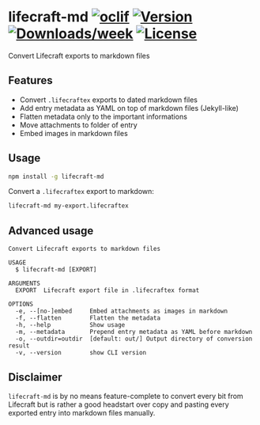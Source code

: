 # lifecraft-md [![oclif](https://img.shields.io/badge/cli-oclif-brightgreen.svg)](https://oclif.io) [![Version](https://img.shields.io/npm/v/lifecraft-md.svg)](https://npmjs.org/package/lifecraft-md) [![Downloads/week](https://img.shields.io/npm/dw/lifecraft-md.svg)](https://npmjs.org/package/lifecraft-md) [![License](https://img.shields.io/npm/l/lifecraft-md.svg)](https://github.com/KennethWussmann/lifecraft-md/blob/master/package.json)

Convert Lifecraft exports to markdown files

## Features
* Convert `.lifecraftex` exports to dated markdown files
* Add entry metadata as YAML on top of markdown files (Jekyll-like)
* Flatten metadata only to the important informations
* Move attachments to folder of entry
* Embed images in markdown files 

## Usage

```sh
npm install -g lifecraft-md
```

Convert a `.lifecraftex` export to markdown:

```sh
lifecraft-md my-export.lifecraftex
```

## Advanced usage

```
Convert Lifecraft exports to markdown files

USAGE
  $ lifecraft-md [EXPORT]

ARGUMENTS
  EXPORT  Lifecraft export file in .lifecraftex format

OPTIONS
  -e, --[no-]embed     Embed attachments as images in markdown
  -f, --flatten        Flatten the metadata
  -h, --help           Show usage
  -m, --metadata       Prepend entry metadata as YAML before markdown
  -o, --outdir=outdir  [default: out/] Output directory of conversion result
  -v, --version        show CLI version
```

## Disclaimer

`lifecraft-md` is by no means feature-complete to convert every bit from Lifecraft but is rather a good headstart over copy and pasting every exported entry into markdown files manually.